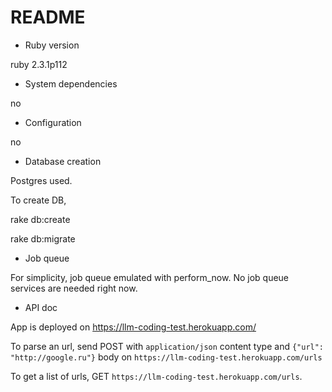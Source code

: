 # README

* Ruby version

ruby 2.3.1p112

* System dependencies

no

* Configuration

no

* Database creation

Postgres used. 

To create DB,

rake db:create

rake db:migrate

* Job queue

For simplicity, job queue emulated with perform_now. No job queue services are needed right now.

* API doc

App is deployed on https://llm-coding-test.herokuapp.com/

To parse an url, send POST with `application/json` content type and `{"url": "http://google.ru"}` body on `https://llm-coding-test.herokuapp.com/urls`

To get a list of urls, GET `https://llm-coding-test.herokuapp.com/urls`.